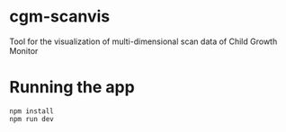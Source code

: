 # cgm-scanvis

Tool for the visualization of multi-dimensional scan data of Child Growth Monitor

# Running the app

```
npm install
npm run dev
```

